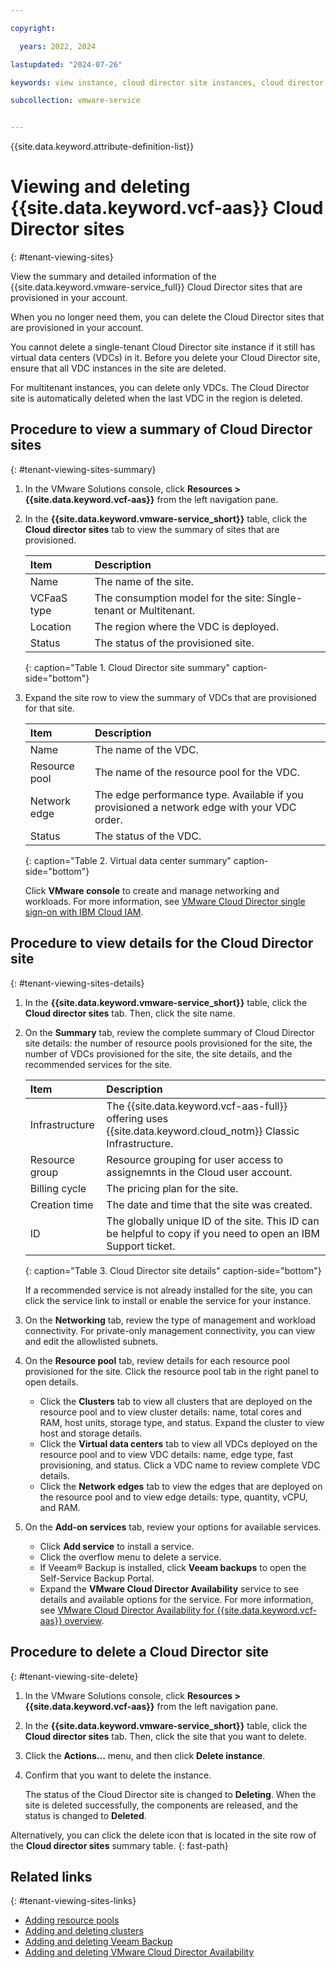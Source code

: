 ```yaml
---

copyright:

  years: 2022, 2024

lastupdated: "2024-07-26"

keywords: view instance, cloud director site instances, cloud director site view, view cloud director site

subcollection: vmware-service


---
```


{{site.data.keyword.attribute-definition-list}}

# Viewing and deleting {{site.data.keyword.vcf-aas}} Cloud Director sites
{: #tenant-viewing-sites}

View the summary and detailed information of the {{site.data.keyword.vmware-service_full}} Cloud Director sites that are provisioned in your account.

When you no longer need them, you can delete the Cloud Director sites that are provisioned in your account.

You cannot delete a single-tenant Cloud Director site instance if it still has virtual data centers (VDCs) in it. Before you delete your Cloud Director site, ensure that all VDC instances in the site are deleted.

For multitenant instances, you can delete only VDCs. The Cloud Director site is automatically deleted when the last VDC in the region is deleted.

## Procedure to view a summary of Cloud Director sites
{: #tenant-viewing-sites-summary}

1. In the VMware Solutions console, click **Resources > {{site.data.keyword.vcf-aas}}** from the left navigation pane.
2. In the **{{site.data.keyword.vmware-service_short}}** table, click the **Cloud director sites** tab to view the summary of sites that are provisioned.

   | Item | Description |
   |:---- |:----------- |
   | Name | The name of the site. |
   | VCFaaS type | The consumption model for the site: Single-tenant or Multitenant. |
   | Location | The region where the VDC is deployed. |
   | Status | The status of the provisioned site. |
   {: caption="Table 1. Cloud Director site summary" caption-side="bottom"}

3. Expand the site row to view the summary of VDCs that are provisioned for that site.

   | Item | Description |
   |:---- |:----------- |
   | Name | The name of the VDC. |
   | Resource pool | The name of the resource pool for the VDC. |
   | Network edge | The edge performance type. Available if you provisioned a network edge with your VDC order. |
   | Status | The status of the VDC. |
   {: caption="Table 2. Virtual data center summary" caption-side="bottom"}

   Click **VMware console** to create and manage networking and workloads. For more information, see [VMware Cloud Director single sign-on with IBM Cloud IAM](/docs/vmwaresolutions?topic=vmwaresolutions-iam-integration&interface=ui).

## Procedure to view details for the Cloud Director site
{: #tenant-viewing-sites-details}

1. In the **{{site.data.keyword.vmware-service_short}}** table, click the **Cloud director sites** tab. Then, click the site name.
2. On the **Summary** tab, review the complete summary of Cloud Director site details: the number of resource pools provisioned for the site, the number of VDCs provisioned for the site, the site details, and the recommended services for the site.

   | Item | Description |
   |:---- |:----------- |
   | Infrastructure | The {{site.data.keyword.vcf-aas-full}} offering uses {{site.data.keyword.cloud_notm}} Classic Infrastructure. |
   | Resource group | Resource grouping for user access to assignemnts in the Cloud user account. |
   | Billing cycle | The pricing plan for the site. |
   | Creation time | The date and time that the site was created. |
   | ID | The globally unique ID of the site. This ID can be helpful to copy if you need to open an IBM Support ticket. |
   {: caption="Table 3. Cloud Director site details" caption-side="bottom"}

   If a recommended service is not already installed for the site, you can click the service link to install or enable the service for your instance.

3. On the **Networking** tab, review the type of management and workload connectivity. For private-only management connectivity, you can view and edit the allowlisted subnets.
4. On the **Resource pool** tab, review details for each resource pool provisioned for the site. Click the resource pool tab in the right panel to open details.
     * Click the **Clusters** tab to view all clusters that are deployed on the resource pool and to view cluster details: name, total cores and RAM, host units, storage type, and status. Expand the cluster to view host and storage details.
     * Click the **Virtual data centers** tab to view all VDCs deployed on the resource pool and to view VDC details: name, edge type, fast provisioning, and status. Click a VDC name to review complete VDC details.
     * Click the **Network edges** tab to view the edges that are deployed on the resource pool and to view edge details: type, quantity, vCPU, and RAM.
5. On the **Add-on services** tab, review your options for available services.
     * Click **Add service** to install a service.
     * Click the overflow menu to delete a service.
     * If Veeam® Backup is installed, click **Veeam backups** to open the Self-Service Backup Portal.
     * Expand the **VMware Cloud Director Availability** service to see details and available options for the service. For more information, see [VMware Cloud Director Availability for {{site.data.keyword.vcf-aas}} overview](/docs/vmware-service?topic=vmware-service-tenant-vcda).

## Procedure to delete a Cloud Director site
{: #tenant-viewing-site-delete}

1. In the VMware Solutions console, click **Resources > {{site.data.keyword.vcf-aas}}** from the left navigation pane.
2. In the **{{site.data.keyword.vmware-service_short}}** table, click the **Cloud director sites** tab. Then, click the site that you want to delete.
3. Click the **Actions...** menu, and then click **Delete instance**.
4. Confirm that you want to delete the instance.

   The status of the Cloud Director site is changed to **Deleting**. When the site is deleted successfully, the components are released, and the status is changed to **Deleted**.

Alternatively, you can click the delete icon that is located in the site row of the **Cloud director sites** summary table.
{: fast-path}

## Related links
{: #tenant-viewing-sites-links}

* [Adding resource pools](/docs/vmware-service?topic=vmware-service-pvdc-adding-deleting)
* [Adding and deleting clusters](/docs/vmware-service?topic=vmware-service-cluster-adding-deleting)
* [Adding and deleting Veeam Backup](/docs/vmware-service?topic=vmware-service-veeam-adding-deleting)
* [Adding and deleting VMware Cloud Director Availability](/docs/vmware-service?topic=vmware-service-vcda-adding-deleting)
